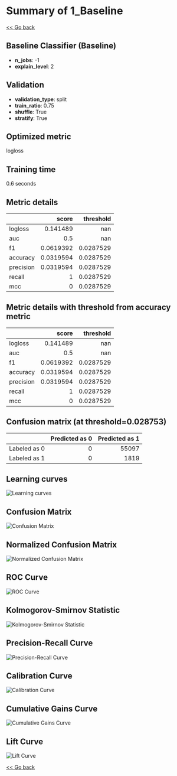 # Summary of 1_Baseline

[<< Go back](../README.md)


## Baseline Classifier (Baseline)
- **n_jobs**: -1
- **explain_level**: 2

## Validation
 - **validation_type**: split
 - **train_ratio**: 0.75
 - **shuffle**: True
 - **stratify**: True

## Optimized metric
logloss

## Training time

0.6 seconds

## Metric details
|           |     score |   threshold |
|:----------|----------:|------------:|
| logloss   | 0.141489  | nan         |
| auc       | 0.5       | nan         |
| f1        | 0.0619392 |   0.0287529 |
| accuracy  | 0.0319594 |   0.0287529 |
| precision | 0.0319594 |   0.0287529 |
| recall    | 1         |   0.0287529 |
| mcc       | 0         |   0.0287529 |


## Metric details with threshold from accuracy metric
|           |     score |   threshold |
|:----------|----------:|------------:|
| logloss   | 0.141489  | nan         |
| auc       | 0.5       | nan         |
| f1        | 0.0619392 |   0.0287529 |
| accuracy  | 0.0319594 |   0.0287529 |
| precision | 0.0319594 |   0.0287529 |
| recall    | 1         |   0.0287529 |
| mcc       | 0         |   0.0287529 |


## Confusion matrix (at threshold=0.028753)
|              |   Predicted as 0 |   Predicted as 1 |
|:-------------|-----------------:|-----------------:|
| Labeled as 0 |                0 |            55097 |
| Labeled as 1 |                0 |             1819 |

## Learning curves
![Learning curves](learning_curves.png)
## Confusion Matrix

![Confusion Matrix](confusion_matrix.png)


## Normalized Confusion Matrix

![Normalized Confusion Matrix](confusion_matrix_normalized.png)


## ROC Curve

![ROC Curve](roc_curve.png)


## Kolmogorov-Smirnov Statistic

![Kolmogorov-Smirnov Statistic](ks_statistic.png)


## Precision-Recall Curve

![Precision-Recall Curve](precision_recall_curve.png)


## Calibration Curve

![Calibration Curve](calibration_curve_curve.png)


## Cumulative Gains Curve

![Cumulative Gains Curve](cumulative_gains_curve.png)


## Lift Curve

![Lift Curve](lift_curve.png)



[<< Go back](../README.md)
